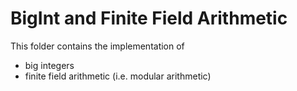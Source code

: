 # BigInt and Finite Field Arithmetic

This folder contains the implementation of
- big integers
- finite field arithmetic (i.e. modular arithmetic)

